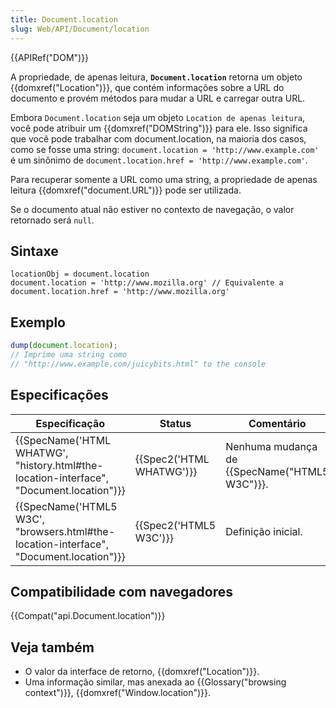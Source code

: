 ```yaml
---
title: Document.location
slug: Web/API/Document/location
---
```

{{APIRef("DOM")}}

A propriedade, de apenas leitura, **`Document.location`** retorna um objeto {{domxref("Location")}}, que contém informações sobre a URL do documento e provém métodos para mudar a URL e carregar outra URL.

Embora `Document.location` seja um objeto `Location de apenas leitura`, você pode atribuir um {{domxref("DOMString")}} para ele. Isso significa que você pode trabalhar com document.location, na maioria dos casos, como se fosse uma string: `document.location = 'http://www.example.com'` é um sinônimo de `document.location.href = 'http://www.example.com'`.

Para recuperar somente a URL como uma string, a propriedade de apenas leitura {{domxref("document.URL")}} pode ser utilizada.

Se o documento atual não estiver no contexto de navegação, o valor retornado será `null`.

## Sintaxe

```
locationObj = document.location
document.location = 'http://www.mozilla.org' // Equivalente a document.location.href = 'http://www.mozilla.org'
```

## Exemplo

```js
dump(document.location);
// Imprime uma string como
// "http://www.example.com/juicybits.html" to the console
```

## Especificações

| Especificação                                                                                                        | Status                           | Comentário                                           |
| -------------------------------------------------------------------------------------------------------------------- | -------------------------------- | ---------------------------------------------------- |
| {{SpecName('HTML WHATWG', "history.html#the-location-interface", "Document.location")}} | {{Spec2('HTML WHATWG')}} | Nenhuma mudança de {{SpecName("HTML5 W3C")}}. |
| {{SpecName('HTML5 W3C', "browsers.html#the-location-interface", "Document.location")}} | {{Spec2('HTML5 W3C')}}     | Definição inicial.                                   |

## Compatibilidade com navegadores

{{Compat("api.Document.location")}}

## Veja também

- O valor da interface de retorno, {{domxref("Location")}}.
- Uma informação similar, mas anexada ao {{Glossary("browsing context")}}, {{domxref("Window.location")}}.
